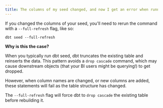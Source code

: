 ```yaml
---
title: The columns of my seed changed, and now I get an error when running `seed`, what do I do?
---
```

If you changed the columns of your seed, you'll need to rerun the command with a `--full-refresh` flag, like so:
```
dbt seed --full-refresh
```

**Why is this the case?**


When you typically run dbt seed, dbt truncates the existing table and reinserts the data. This pattern avoids a `drop cascade` command, which may cause downstream objects (that your BI users might be querying!) to get dropped.

However, when column names are changed, or new columns are added, these statements will fail as the table structure has changed.

The `--full-refresh` flag will force dbt to `drop cascade` the existing table before rebuilding it.
